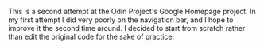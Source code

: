 This is a second attempt at the Odin Project's Google Homepage project. In my first attempt I did very poorly on the navigation bar, and I hope to improve it the second time around. I decided to start from scratch rather than edit the original code for the sake of practice.
